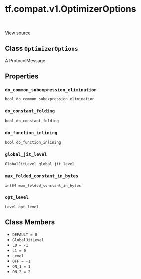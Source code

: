 <div itemscope itemtype="http://developers.google.com/ReferenceObject">
<meta itemprop="name" content="tf.compat.v1.OptimizerOptions" />
<meta itemprop="path" content="Stable" />
<meta itemprop="property" content="do_common_subexpression_elimination"/>
<meta itemprop="property" content="do_constant_folding"/>
<meta itemprop="property" content="do_function_inlining"/>
<meta itemprop="property" content="global_jit_level"/>
<meta itemprop="property" content="max_folded_constant_in_bytes"/>
<meta itemprop="property" content="opt_level"/>
<meta itemprop="property" content="DEFAULT"/>
<meta itemprop="property" content="GlobalJitLevel"/>
<meta itemprop="property" content="L0"/>
<meta itemprop="property" content="L1"/>
<meta itemprop="property" content="Level"/>
<meta itemprop="property" content="OFF"/>
<meta itemprop="property" content="ON_1"/>
<meta itemprop="property" content="ON_2"/>
</div>

# tf.compat.v1.OptimizerOptions

<!-- Insert buttons -->

<table class="tfo-notebook-buttons tfo-api" align="left">
</table>

<a target="_blank" href="/code/stable/tensorflow/core/protobuf/config.proto">View source</a>



## Class `OptimizerOptions`

<!-- Start diff -->
A ProtocolMessage



<!-- Placeholder for "Used in" -->


## Properties

<h3 id="do_common_subexpression_elimination"><code>do_common_subexpression_elimination</code></h3>

`bool do_common_subexpression_elimination`


<h3 id="do_constant_folding"><code>do_constant_folding</code></h3>

`bool do_constant_folding`


<h3 id="do_function_inlining"><code>do_function_inlining</code></h3>

`bool do_function_inlining`


<h3 id="global_jit_level"><code>global_jit_level</code></h3>

`GlobalJitLevel global_jit_level`


<h3 id="max_folded_constant_in_bytes"><code>max_folded_constant_in_bytes</code></h3>

`int64 max_folded_constant_in_bytes`


<h3 id="opt_level"><code>opt_level</code></h3>

`Level opt_level`




## Class Members

* `DEFAULT = 0` <a id="DEFAULT"></a>
* `GlobalJitLevel` <a id="GlobalJitLevel"></a>
* `L0 = -1` <a id="L0"></a>
* `L1 = 0` <a id="L1"></a>
* `Level` <a id="Level"></a>
* `OFF = -1` <a id="OFF"></a>
* `ON_1 = 1` <a id="ON_1"></a>
* `ON_2 = 2` <a id="ON_2"></a>
